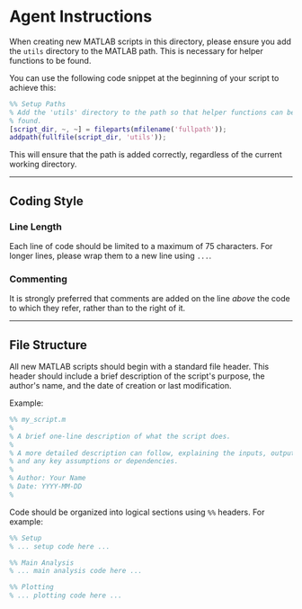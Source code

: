 # Agent Instructions

When creating new MATLAB scripts in this directory, please ensure you add the `utils` directory to the MATLAB path. This is necessary for helper functions to be found.

You can use the following code snippet at the beginning of your script to achieve this:

```matlab
%% Setup Paths
% Add the 'utils' directory to the path so that helper functions can be
% found.
[script_dir, ~, ~] = fileparts(mfilename('fullpath'));
addpath(fullfile(script_dir, 'utils'));
```
This will ensure that the path is added correctly, regardless of the current working directory.

---

## Coding Style

### Line Length
Each line of code should be limited to a maximum of 75 characters. For longer lines, please wrap them to a new line using `...`.

### Commenting
It is strongly preferred that comments are added on the line *above* the code to which they refer, rather than to the right of it.

---

## File Structure

All new MATLAB scripts should begin with a standard file header. This header should include a brief description of the script's purpose, the author's name, and the date of creation or last modification.

Example:
```matlab
%% my_script.m
%
% A brief one-line description of what the script does.
%
% A more detailed description can follow, explaining the inputs, outputs,
% and any key assumptions or dependencies.
%
% Author: Your Name
% Date: YYYY-MM-DD
%
```

Code should be organized into logical sections using `%%` headers. For example:

```matlab
%% Setup
% ... setup code here ...

%% Main Analysis
% ... main analysis code here ...

%% Plotting
% ... plotting code here ...
```
